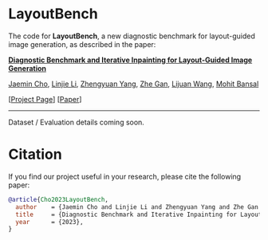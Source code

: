 
# LayoutBench

The code for **LayoutBench**, a new diagnostic benchmark for layout-guided image generation, as described in the paper:

**[Diagnostic Benchmark and Iterative Inpainting for Layout-Guided Image Generation](https://layoutbench.github.io/)**

[Jaemin Cho](https://j-min.io),
[Linjie Li](https://www.microsoft.com/en-us/research/people/linjli/),
[Zhengyuan Yang](https://zyang-ur.github.io/),
[Zhe Gan](https://zhegan27.github.io/),
[Lijuan Wang](https://www.microsoft.com/en-us/research/people/lijuanw/),
[Mohit Bansal](https://www.cs.unc.edu/~mbansal/)

[[Project Page](https://layoutbench.github.io/)]
[[Paper](https://layoutbench.github.io/)]

<hr>

Dataset / Evaluation details coming soon.


# Citation

If you find our project useful in your research, please cite the following paper:

```bibtex
@article{Cho2023LayoutBench,
  author    = {Jaemin Cho and Linjie Li and Zhengyuan Yang and Zhe Gan and Lijuan Wang and Mohit Bansal},
  title     = {Diagnostic Benchmark and Iterative Inpainting for Layout-Guided Image Generation},
  year      = {2023},
}
```
